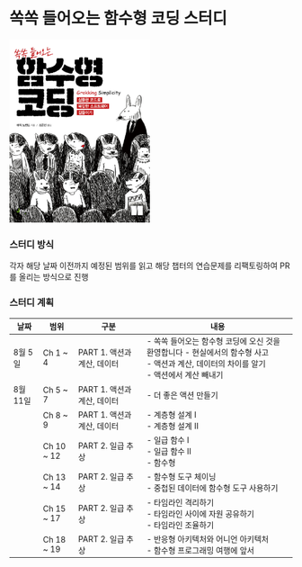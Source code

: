 # 쏙쏙 들어오는 함수형 코딩 스터디

<img src="./.github/functional-programming.jpeg" width="250px" />

### 스터디 방식

각자 해당 날짜 이전까지 예정된 범위를 읽고 해당 챕터의 연습문제를 리팩토링하여 PR를 올리는 방식으로 진행

### 스터디 계획

<table>
  <thead>
    <th>날짜</th>
     <th>범위</th>
      <th>구분</th>
       <th>내용</th>
  </thead>
  <tbody>
    <tr>
      <td>8월 5일</td>
      <td>Ch 1 ~ 4</td>
      <td>PART 1. 액션과 계산, 데이터</td>
      <td>- 쏙쏙 들어오는 함수형 코딩에 오신 것을 환영합니다 - 현실에서의 함수형 사고<br /> - 액션과 계산, 데이터의 차이를 알기<br />- 액션에서 계산 빼내기</td>
    </tr>
     <tr>
      <td>8월 11일</td>
      <td>Ch 5 ~ 7</td>
      <td>PART 1. 액션과 계산, 데이터</td>
      <td>- 더 좋은 액션 만들기         </td>
    </tr>
     <tr>
      <td></td>
      <td>Ch 8 ~ 9</td>
      <td>PART 1. 액션과 계산, 데이터</td>
      <td>- 계층형 설계 I<br />- 계층형 설계 II </td>
    </tr>
     <tr>
      <td></td>
      <td>Ch 10 ~ 12</td>
      <td>PART 2. 일급 추상</td>
      <td>- 일급 함수 I<br />- 일급 함수 II<br />- 함수형</td>
    </tr>
    <tr>
      <td></td>
      <td>Ch 13 ~ 14</td>
      <td>PART 2. 일급 추상</td>
      <td>- 함수형 도구 체이닝<br />- 중첩된 데이터에 함수형 도구 사용하기 </td>
    </tr>
    <tr>
      <td></td>
      <td>Ch 15 ~ 17</td>
      <td>PART 2. 일급 추상</td>
      <td>- 타임라인 격리하기<br />- 타임라인 사이에 자원 공유하기<br />- 타임라인 조율하기                  </td>
    </tr>
    <tr>
      <td></td>
      <td> Ch 18 ~ 19</td>
      <td>PART 2. 일급 추상</td>
      <td>- 반응형 아키텍처와 어니언 아키텍처<br />- 함수형 프로그래밍 여행에 앞서</td>
    </tr>
  </tbody>
</table>
